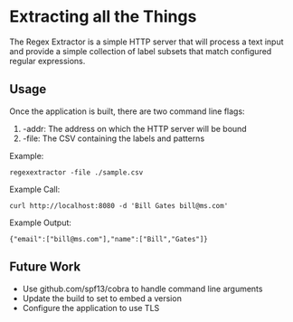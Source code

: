 # Extracting all the Things

The Regex Extractor is a simple HTTP server that will process a text input and provide a simple collection of label subsets that match configured regular expressions.

## Usage

Once the application is built, there are two command line flags:

1. -addr:  The address on which the HTTP server will be bound
1. -file:  The CSV containing the labels and patterns

Example:

```
regexextractor -file ./sample.csv
```

Example Call:
```
curl http://localhost:8080 -d 'Bill Gates bill@ms.com'
```

Example Output:
```
{"email":["bill@ms.com"],"name":["Bill","Gates"]}
```

## Future Work

* Use github.com/spf13/cobra to handle command line arguments
* Update the build to set to embed a version
* Configure the application to use TLS